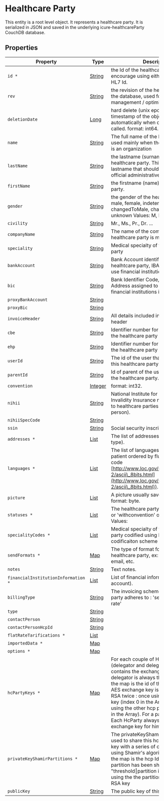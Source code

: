 # Healthcare Party

This entity is a root level object. It represents a healthcare party. It is serialized in JSON and saved in the underlying icure-healthcareParty CouchDB database.

## Properties

| Property                            | Type                                                                                                                                                       | Description                                                                                                                                                                                                                                                                                                                                                                                                                                 |
| ----------------------------------- | ---------------------------------------------------------------------------------------------------------------------------------------------------------- | ------------------------------------------------------------------------------------------------------------------------------------------------------------------------------------------------------------------------------------------------------------------------------------------------------------------------------------------------------------------------------------------------------------------------------------------- |
| `id *`                              | [String](https://github.com/taktik/icure-tech-docs/tree/5af8e13c187f73691c350b409b558ac754efaef8/icure-data-model/String/README.md)                        | the Id of the healthcare party. We encourage using either a v4 UUID or a HL7 Id.                                                                                                                                                                                                                                                                                                                                                            |
| `rev`                               | [String](https://github.com/taktik/icure-tech-docs/tree/5af8e13c187f73691c350b409b558ac754efaef8/icure-data-model/String/README.md)                        | the revision of the healthcare party in the database, used for conflict management / optimistic locking.                                                                                                                                                                                                                                                                                                                                    |
| `deletionDate`                      | [Long](https://github.com/taktik/icure-tech-docs/tree/5af8e13c187f73691c350b409b558ac754efaef8/icure-data-model/Long/README.md)                            | hard delete (unix epoch in ms) timestamp of the object. Filled automatically when deletePatient is called. format: int64.                                                                                                                                                                                                                                                                                                                   |
| `name`                              | [String](https://github.com/taktik/icure-tech-docs/tree/5af8e13c187f73691c350b409b558ac754efaef8/icure-data-model/String/README.md)                        | The full name of the healthcare party, used mainly when the healthcare party is an organization                                                                                                                                                                                                                                                                                                                                             |
| `lastName`                          | [String](https://github.com/taktik/icure-tech-docs/tree/5af8e13c187f73691c350b409b558ac754efaef8/icure-data-model/String/README.md)                        | the lastname (surname) of the healthcare party. This is the official lastname that should be used for official administrative purposes.                                                                                                                                                                                                                                                                                                     |
| `firstName`                         | [String](https://github.com/taktik/icure-tech-docs/tree/5af8e13c187f73691c350b409b558ac754efaef8/icure-data-model/String/README.md)                        | the firstname (name) of the healthcare party.                                                                                                                                                                                                                                                                                                                                                                                               |
| `gender`                            | [String](https://github.com/taktik/icure-tech-docs/tree/5af8e13c187f73691c350b409b558ac754efaef8/icure-data-model/String/README.md)                        | the gender of the healthcare party: male, female, indeterminate, changed, changedToMale, changedToFemale, unknown Values: M, F, I, C, Y, X, U                                                                                                                                                                                                                                                                                               |
| `civility`                          | [String](https://github.com/taktik/icure-tech-docs/tree/5af8e13c187f73691c350b409b558ac754efaef8/icure-data-model/String/README.md)                        | Mr., Ms., Pr., Dr. ...                                                                                                                                                                                                                                                                                                                                                                                                                      |
| `companyName`                       | [String](https://github.com/taktik/icure-tech-docs/tree/5af8e13c187f73691c350b409b558ac754efaef8/icure-data-model/String/README.md)                        | The name of the company this healthcare party is member of                                                                                                                                                                                                                                                                                                                                                                                  |
| `speciality`                        | [String](https://github.com/taktik/icure-tech-docs/tree/5af8e13c187f73691c350b409b558ac754efaef8/icure-data-model/String/README.md)                        | Medical specialty of the healthcare party                                                                                                                                                                                                                                                                                                                                                                                                   |
| `bankAccount`                       | [String](https://github.com/taktik/icure-tech-docs/tree/5af8e13c187f73691c350b409b558ac754efaef8/icure-data-model/String/README.md)                        | Bank Account identifier of the healhtcare party, IBAN, deprecated, use financial institutions instead                                                                                                                                                                                                                                                                                                                                       |
| `bic`                               | [String](https://github.com/taktik/icure-tech-docs/tree/5af8e13c187f73691c350b409b558ac754efaef8/icure-data-model/String/README.md)                        | Bank Identifier Code, the SWIFT Address assigned to the bank, use financial institutions instead                                                                                                                                                                                                                                                                                                                                            |
| `proxyBankAccount`                  | [String](https://github.com/taktik/icure-tech-docs/tree/5af8e13c187f73691c350b409b558ac754efaef8/icure-data-model/String/README.md)                        |                                                                                                                                                                                                                                                                                                                                                                                                                                             |
| `proxyBic`                          | [String](https://github.com/taktik/icure-tech-docs/tree/5af8e13c187f73691c350b409b558ac754efaef8/icure-data-model/String/README.md)                        |                                                                                                                                                                                                                                                                                                                                                                                                                                             |
| `invoiceHeader`                     | [String](https://github.com/taktik/icure-tech-docs/tree/5af8e13c187f73691c350b409b558ac754efaef8/icure-data-model/String/README.md)                        | All details included in the invoice header                                                                                                                                                                                                                                                                                                                                                                                                  |
| `cbe`                               | [String](https://github.com/taktik/icure-tech-docs/tree/5af8e13c187f73691c350b409b558ac754efaef8/icure-data-model/String/README.md)                        | Identifier number for institution type if the healthcare party is an enterprise                                                                                                                                                                                                                                                                                                                                                             |
| `ehp`                               | [String](https://github.com/taktik/icure-tech-docs/tree/5af8e13c187f73691c350b409b558ac754efaef8/icure-data-model/String/README.md)                        | Identifier number for the institution if the healthcare party is an organization                                                                                                                                                                                                                                                                                                                                                            |
| `userId`                            | [String](https://github.com/taktik/icure-tech-docs/tree/5af8e13c187f73691c350b409b558ac754efaef8/icure-data-model/String/README.md)                        | The id of the user that usually handles this healthcare party.                                                                                                                                                                                                                                                                                                                                                                              |
| `parentId`                          | [String](https://github.com/taktik/icure-tech-docs/tree/5af8e13c187f73691c350b409b558ac754efaef8/icure-data-model/String/README.md)                        | Id of parent of the user representing the healthcare party.                                                                                                                                                                                                                                                                                                                                                                                 |
| `convention`                        | [Integer](https://github.com/taktik/icure-tech-docs/tree/5af8e13c187f73691c350b409b558ac754efaef8/icure-data-model/Integer/README.md)                      | format: int32.                                                                                                                                                                                                                                                                                                                                                                                                                              |
| `nihii`                             | [String](https://github.com/taktik/icure-tech-docs/tree/5af8e13c187f73691c350b409b558ac754efaef8/icure-data-model/String/README.md)                        | National Institute for Health and Invalidity Insurance number assigned to healthcare parties (institution or person).                                                                                                                                                                                                                                                                                                                       |
| `nihiiSpecCode`                     | [String](https://github.com/taktik/icure-tech-docs/tree/5af8e13c187f73691c350b409b558ac754efaef8/icure-data-model/String/README.md)                        |                                                                                                                                                                                                                                                                                                                                                                                                                                             |
| `ssin`                              | [String](https://github.com/taktik/icure-tech-docs/tree/5af8e13c187f73691c350b409b558ac754efaef8/icure-data-model/String/README.md)                        | Social security inscription number.                                                                                                                                                                                                                                                                                                                                                                                                         |
| `addresses *`                       | [List](https://github.com/taktik/icure-tech-docs/tree/5af8e13c187f73691c350b409b558ac754efaef8/icure-data-model/Address/README.md)                         | The list of addresses (with address type).                                                                                                                                                                                                                                                                                                                                                                                                  |
| `languages *`                       | [List](https://github.com/taktik/icure-tech-docs/tree/5af8e13c187f73691c350b409b558ac754efaef8/icure-data-model/String/README.md)                          | The list of languages spoken by the patient ordered by fluency (alpha-2 code [http://www.loc.gov/standards/iso639-2/ascii\_8bits.html](http://www.loc.gov/standards/iso639-2/ascii\_8bits.html)).                                                                                                                                                                                                                                           |
| `picture`                           | [List](https://github.com/taktik/icure-tech-docs/tree/5af8e13c187f73691c350b409b558ac754efaef8/icure-data-model/Byte\[]/README.md)                         | A picture usually saved in JPEG format. format: byte.                                                                                                                                                                                                                                                                                                                                                                                       |
| `statuses *`                        | [List](https://github.com/taktik/icure-tech-docs/tree/5af8e13c187f73691c350b409b558ac754efaef8/icure-data-model/String/README.md)                          | The healthcare party's status: 'trainee' or 'withconvention' or 'accredited' Values:                                                                                                                                                                                                                                                                                                                                                        |
| `specialityCodes *`                 | [List](https://github.com/taktik/icure-tech-docs/tree/5af8e13c187f73691c350b409b558ac754efaef8/icure-data-model/CodeStub/README.md)                        | Medical specialty of the healthcare party codified using FHIR or Kmehr codificaiton scheme                                                                                                                                                                                                                                                                                                                                                  |
| `sendFormats *`                     | [Map](https://github.com/taktik/icure-tech-docs/tree/5af8e13c187f73691c350b409b558ac754efaef8/icure-data-model/String/README.md)                           | The type of format for contacting the healthcare party, ex: mobile, phone, email, etc.                                                                                                                                                                                                                                                                                                                                                      |
| `notes`                             | [String](https://github.com/taktik/icure-tech-docs/tree/5af8e13c187f73691c350b409b558ac754efaef8/icure-data-model/String/README.md)                        | Text notes.                                                                                                                                                                                                                                                                                                                                                                                                                                 |
| `financialInstitutionInformation *` | [List](https://github.com/taktik/icure-tech-docs/tree/5af8e13c187f73691c350b409b558ac754efaef8/icure-data-model/FinancialInstitutionInformation/README.md) | List of financial information (Bank, bank account).                                                                                                                                                                                                                                                                                                                                                                                         |
| `billingType`                       | [String](https://github.com/taktik/icure-tech-docs/tree/5af8e13c187f73691c350b409b558ac754efaef8/icure-data-model/String/README.md)                        | The invoicing scheme this healthcare party adheres to : 'service fee' or 'flat rate'                                                                                                                                                                                                                                                                                                                                                        |
| `type`                              | [String](https://github.com/taktik/icure-tech-docs/tree/5af8e13c187f73691c350b409b558ac754efaef8/icure-data-model/String/README.md)                        |                                                                                                                                                                                                                                                                                                                                                                                                                                             |
| `contactPerson`                     | [String](https://github.com/taktik/icure-tech-docs/tree/5af8e13c187f73691c350b409b558ac754efaef8/icure-data-model/String/README.md)                        |                                                                                                                                                                                                                                                                                                                                                                                                                                             |
| `contactPersonHcpId`                | [String](https://github.com/taktik/icure-tech-docs/tree/5af8e13c187f73691c350b409b558ac754efaef8/icure-data-model/String/README.md)                        |                                                                                                                                                                                                                                                                                                                                                                                                                                             |
| `flatRateTarifications *`           | [List](https://github.com/taktik/icure-tech-docs/tree/5af8e13c187f73691c350b409b558ac754efaef8/icure-data-model/FlatRateTarification/README.md)            |                                                                                                                                                                                                                                                                                                                                                                                                                                             |
| `importedData *`                    | [Map](https://github.com/taktik/icure-tech-docs/tree/5af8e13c187f73691c350b409b558ac754efaef8/icure-data-model/String/README.md)                           |                                                                                                                                                                                                                                                                                                                                                                                                                                             |
| `options *`                         | [Map](https://github.com/taktik/icure-tech-docs/tree/5af8e13c187f73691c350b409b558ac754efaef8/icure-data-model/String/README.md)                           |                                                                                                                                                                                                                                                                                                                                                                                                                                             |
| `hcPartyKeys *`                     | [Map](https://github.com/taktik/icure-tech-docs/tree/5af8e13c187f73691c350b409b558ac754efaef8/icure-data-model/List/README.md)                             | For each couple of HcParties (delegator and delegate), this map contains the exchange AES key. The delegator is always this hcp, the key of the map is the id of the delegate. The AES exchange key is encrypted using RSA twice : once using this hcp public key (index 0 in the Array) and once using the other hcp public key (index 1 in the Array). For a pair of HcParties. Each HcParty always has one AES exchange key for himself. |
| `privateKeyShamirPartitions *`      | [Map](https://github.com/taktik/icure-tech-docs/tree/5af8e13c187f73691c350b409b558ac754efaef8/icure-data-model/String/README.md)                           | The privateKeyShamirPartitions are used to share this hcp's private RSA key with a series of other hcParties using Shamir's algorithm. The key of the map is the hcp Id with whom this partition has been shared. The value is "threshold⎮partition in hex" encrypted using the the partition's holder's public RSA key                                                                                                                     |
| `publicKey`                         | [String](https://github.com/taktik/icure-tech-docs/tree/5af8e13c187f73691c350b409b558ac754efaef8/icure-data-model/String/README.md)                        | The public key of this hcp                                                                                                                                                                                                                                                                                                                                                                                                                  |
